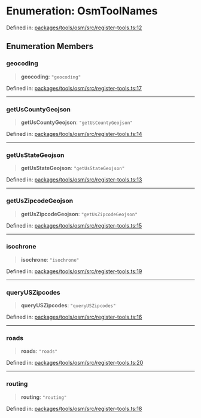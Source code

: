 # Enumeration: OsmToolNames

Defined in: [packages/tools/osm/src/register-tools.ts:12](https://github.com/GeoDaCenter/openassistant/blob/37d127dc7a76d6b5cf9de906c055e4c904e3dfed/packages/tools/osm/src/register-tools.ts#L12)

## Enumeration Members

### geocoding

> **geocoding**: `"geocoding"`

Defined in: [packages/tools/osm/src/register-tools.ts:17](https://github.com/GeoDaCenter/openassistant/blob/37d127dc7a76d6b5cf9de906c055e4c904e3dfed/packages/tools/osm/src/register-tools.ts#L17)

***

### getUsCountyGeojson

> **getUsCountyGeojson**: `"getUsCountyGeojson"`

Defined in: [packages/tools/osm/src/register-tools.ts:14](https://github.com/GeoDaCenter/openassistant/blob/37d127dc7a76d6b5cf9de906c055e4c904e3dfed/packages/tools/osm/src/register-tools.ts#L14)

***

### getUsStateGeojson

> **getUsStateGeojson**: `"getUsStateGeojson"`

Defined in: [packages/tools/osm/src/register-tools.ts:13](https://github.com/GeoDaCenter/openassistant/blob/37d127dc7a76d6b5cf9de906c055e4c904e3dfed/packages/tools/osm/src/register-tools.ts#L13)

***

### getUsZipcodeGeojson

> **getUsZipcodeGeojson**: `"getUsZipcodeGeojson"`

Defined in: [packages/tools/osm/src/register-tools.ts:15](https://github.com/GeoDaCenter/openassistant/blob/37d127dc7a76d6b5cf9de906c055e4c904e3dfed/packages/tools/osm/src/register-tools.ts#L15)

***

### isochrone

> **isochrone**: `"isochrone"`

Defined in: [packages/tools/osm/src/register-tools.ts:19](https://github.com/GeoDaCenter/openassistant/blob/37d127dc7a76d6b5cf9de906c055e4c904e3dfed/packages/tools/osm/src/register-tools.ts#L19)

***

### queryUSZipcodes

> **queryUSZipcodes**: `"queryUSZipcodes"`

Defined in: [packages/tools/osm/src/register-tools.ts:16](https://github.com/GeoDaCenter/openassistant/blob/37d127dc7a76d6b5cf9de906c055e4c904e3dfed/packages/tools/osm/src/register-tools.ts#L16)

***

### roads

> **roads**: `"roads"`

Defined in: [packages/tools/osm/src/register-tools.ts:20](https://github.com/GeoDaCenter/openassistant/blob/37d127dc7a76d6b5cf9de906c055e4c904e3dfed/packages/tools/osm/src/register-tools.ts#L20)

***

### routing

> **routing**: `"routing"`

Defined in: [packages/tools/osm/src/register-tools.ts:18](https://github.com/GeoDaCenter/openassistant/blob/37d127dc7a76d6b5cf9de906c055e4c904e3dfed/packages/tools/osm/src/register-tools.ts#L18)
